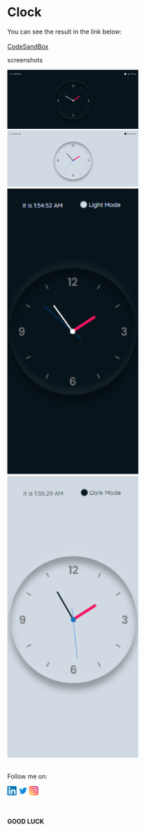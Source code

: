 # Clock

<p>
    You can see the result in the link below:</br>
    <a href="https://codesandbox.io/s/clock-7kwsk4"></br>CodeSandBox</a>
</p>

<p>screenshots</p>
<img src="https://raw.githubusercontent.com/maalireza51/clock/master/public/Screenshot1.png" width="300px"/></br>
<img src="https://raw.githubusercontent.com/maalireza51/clock/master/public/Screenshot2.png" width="300px"/></br>
<img src="https://raw.githubusercontent.com/maalireza51/clock/master/public/Screenshot3.png" width="300px"/>
<img src="https://raw.githubusercontent.com/maalireza51/clock/master/public/Screenshot4.png" width="300px"/>
</br></br>

<p>Follow me on:</p>
<p><a href="https://www.linkedin.com/in/alireza-mashayekhi-693423235/"><img src="https://raw.githubusercontent.com/maalireza51/componentStructure/master/icons/linkedin.svg" width="21px"/></a> 
<a href="https://twitter.com/maalireza51"><img src="https://raw.githubusercontent.com/maalireza51/componentStructure/master/icons/twitter.svg" width="21px"/></a> 
<a href="https://www.instagram.com/deka_deve/"><img src="https://raw.githubusercontent.com/maalireza51/componentStructure/master/icons/instagram.svg" width="21px"/></a></p>

</br></br><strong>GOOD LUCK</strong>